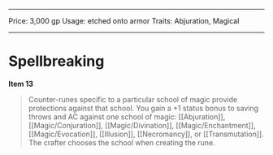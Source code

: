 
---
Price: 3,000 gp
Usage: etched onto armor
Traits: Abjuration, Magical

---

# Spellbreaking

**Item 13**

> Counter-runes specific to a particular school of magic provide protections against that school. You gain a +1 status bonus to saving throws and AC against one school of magic: [[Abjuration]], [[Magic/Conjuration]], [[Magic/Divination]], [[Magic/Enchantment]], [[Magic/Evocation]], [[Illusion]], [[Necromancy]], or [[Transmutation]]. The crafter chooses the school when creating the rune.
